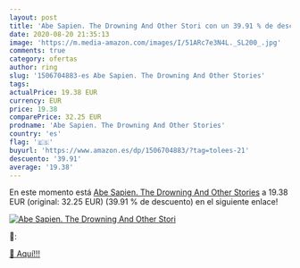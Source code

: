 ```yaml
---
layout: post
title: 'Abe Sapien. The Drowning And Other Stori con un 39.91 % de descuento'
date: 2020-08-20 21:35:13
image: 'https://m.media-amazon.com/images/I/51ARc7e3N4L._SL200_.jpg'
comments: true
category: ofertas
author: ring
slug: '1506704883-es Abe Sapien. The Drowning And Other Stories'
tags: 
actualPrice: 19.38 EUR
currency: EUR
price: 19.38
comparePrice: 32.25 EUR
prodname: 'Abe Sapien. The Drowning And Other Stories'
country: 'es'
flag: '🇪🇸'
buyurl: 'https://www.amazon.es/dp/1506704883/?tag=tolees-21'
descuento: '39.91'
average: '19.38'
---
```


En este momento está [Abe Sapien. The Drowning And Other Stories](https://www.amazon.es/dp/1506704883/?tag=tolees-21) a 19.38 EUR (original: 32.25 EUR) (39.91 %  de descuento) en el siguiente enlace!

[![Abe Sapien. The Drowning And Other Stori](https://m.media-amazon.com/images/I/51ARc7e3N4L._SL200_.jpg)](https://www.amazon.es/dp/1506704883/?tag=tolees-21)

🔎:


[🛒 Aquí!!!](https://www.amazon.es/dp/1506704883/?tag=tolees-21)
